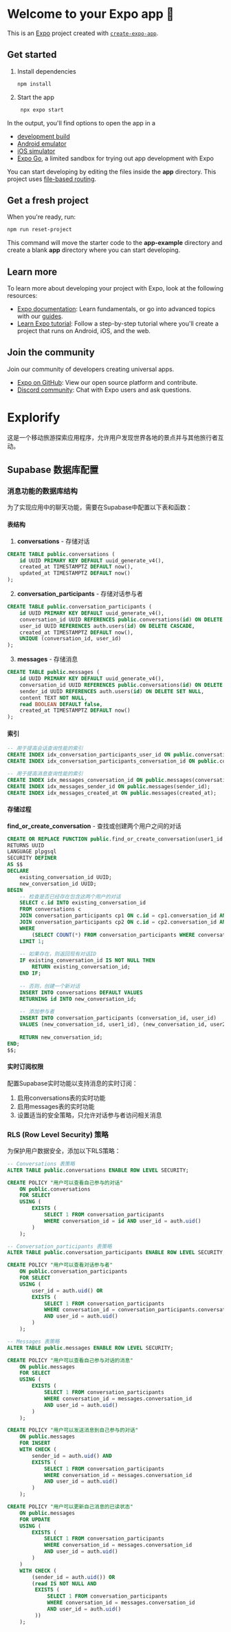 # Welcome to your Expo app 👋

This is an [Expo](https://expo.dev) project created with [`create-expo-app`](https://www.npmjs.com/package/create-expo-app).

## Get started

1. Install dependencies

   ```bash
   npm install
   ```

2. Start the app

   ```bash
    npx expo start
   ```

In the output, you'll find options to open the app in a

- [development build](https://docs.expo.dev/develop/development-builds/introduction/)
- [Android emulator](https://docs.expo.dev/workflow/android-studio-emulator/)
- [iOS simulator](https://docs.expo.dev/workflow/ios-simulator/)
- [Expo Go](https://expo.dev/go), a limited sandbox for trying out app development with Expo

You can start developing by editing the files inside the **app** directory. This project uses [file-based routing](https://docs.expo.dev/router/introduction).

## Get a fresh project

When you're ready, run:

```bash
npm run reset-project
```

This command will move the starter code to the **app-example** directory and create a blank **app** directory where you can start developing.

## Learn more

To learn more about developing your project with Expo, look at the following resources:

- [Expo documentation](https://docs.expo.dev/): Learn fundamentals, or go into advanced topics with our [guides](https://docs.expo.dev/guides).
- [Learn Expo tutorial](https://docs.expo.dev/tutorial/introduction/): Follow a step-by-step tutorial where you'll create a project that runs on Android, iOS, and the web.

## Join the community

Join our community of developers creating universal apps.

- [Expo on GitHub](https://github.com/expo/expo): View our open source platform and contribute.
- [Discord community](https://chat.expo.dev): Chat with Expo users and ask questions.

# Explorify

这是一个移动旅游探索应用程序，允许用户发现世界各地的景点并与其他旅行者互动。

## Supabase 数据库配置

### 消息功能的数据库结构

为了实现应用中的聊天功能，需要在Supabase中配置以下表和函数：

#### 表结构

1. **conversations** - 存储对话
```sql
CREATE TABLE public.conversations (
    id UUID PRIMARY KEY DEFAULT uuid_generate_v4(),
    created_at TIMESTAMPTZ DEFAULT now(),
    updated_at TIMESTAMPTZ DEFAULT now()
);
```

2. **conversation_participants** - 存储对话参与者
```sql
CREATE TABLE public.conversation_participants (
    id UUID PRIMARY KEY DEFAULT uuid_generate_v4(),
    conversation_id UUID REFERENCES public.conversations(id) ON DELETE CASCADE,
    user_id UUID REFERENCES auth.users(id) ON DELETE CASCADE,
    created_at TIMESTAMPTZ DEFAULT now(),
    UNIQUE (conversation_id, user_id)
);
```

3. **messages** - 存储消息
```sql
CREATE TABLE public.messages (
    id UUID PRIMARY KEY DEFAULT uuid_generate_v4(),
    conversation_id UUID REFERENCES public.conversations(id) ON DELETE CASCADE,
    sender_id UUID REFERENCES auth.users(id) ON DELETE SET NULL,
    content TEXT NOT NULL,
    read BOOLEAN DEFAULT false,
    created_at TIMESTAMPTZ DEFAULT now()
);
```

#### 索引

```sql
-- 用于提高会话查询性能的索引
CREATE INDEX idx_conversation_participants_user_id ON public.conversation_participants(user_id);
CREATE INDEX idx_conversation_participants_conversation_id ON public.conversation_participants(conversation_id);

-- 用于提高消息查询性能的索引
CREATE INDEX idx_messages_conversation_id ON public.messages(conversation_id);
CREATE INDEX idx_messages_sender_id ON public.messages(sender_id);
CREATE INDEX idx_messages_created_at ON public.messages(created_at);
```

#### 存储过程

**find_or_create_conversation** - 查找或创建两个用户之间的对话
```sql
CREATE OR REPLACE FUNCTION public.find_or_create_conversation(user1_id UUID, user2_id UUID)
RETURNS UUID
LANGUAGE plpgsql
SECURITY DEFINER
AS $$
DECLARE
    existing_conversation_id UUID;
    new_conversation_id UUID;
BEGIN
    -- 检查是否已经存在包含这两个用户的对话
    SELECT c.id INTO existing_conversation_id
    FROM conversations c
    JOIN conversation_participants cp1 ON c.id = cp1.conversation_id AND cp1.user_id = user1_id
    JOIN conversation_participants cp2 ON c.id = cp2.conversation_id AND cp2.user_id = user2_id
    WHERE 
        (SELECT COUNT(*) FROM conversation_participants WHERE conversation_id = c.id) = 2
    LIMIT 1;
    
    -- 如果存在，则返回现有对话ID
    IF existing_conversation_id IS NOT NULL THEN
        RETURN existing_conversation_id;
    END IF;
    
    -- 否则，创建一个新对话
    INSERT INTO conversations DEFAULT VALUES
    RETURNING id INTO new_conversation_id;
    
    -- 添加参与者
    INSERT INTO conversation_participants (conversation_id, user_id)
    VALUES (new_conversation_id, user1_id), (new_conversation_id, user2_id);
    
    RETURN new_conversation_id;
END;
$$;
```

#### 实时订阅权限

配置Supabase实时功能以支持消息的实时订阅：

1. 启用conversations表的实时功能
2. 启用messages表的实时功能
3. 设置适当的安全策略，只允许对话参与者访问相关消息

### RLS (Row Level Security) 策略

为保护用户数据安全，添加以下RLS策略：

```sql
-- Conversations 表策略
ALTER TABLE public.conversations ENABLE ROW LEVEL SECURITY;

CREATE POLICY "用户可以查看自己参与的对话"
    ON public.conversations
    FOR SELECT
    USING (
        EXISTS (
            SELECT 1 FROM conversation_participants
            WHERE conversation_id = id AND user_id = auth.uid()
        )
    );

-- Conversation_participants 表策略
ALTER TABLE public.conversation_participants ENABLE ROW LEVEL SECURITY;

CREATE POLICY "用户可以查看对话参与者"
    ON public.conversation_participants
    FOR SELECT
    USING (
        user_id = auth.uid() OR
        EXISTS (
            SELECT 1 FROM conversation_participants
            WHERE conversation_id = conversation_participants.conversation_id 
            AND user_id = auth.uid()
        )
    );

-- Messages 表策略
ALTER TABLE public.messages ENABLE ROW LEVEL SECURITY;

CREATE POLICY "用户可以查看自己参与对话的消息"
    ON public.messages
    FOR SELECT
    USING (
        EXISTS (
            SELECT 1 FROM conversation_participants
            WHERE conversation_id = messages.conversation_id 
            AND user_id = auth.uid()
        )
    );

CREATE POLICY "用户可以发送消息到自己参与的对话"
    ON public.messages
    FOR INSERT
    WITH CHECK (
        sender_id = auth.uid() AND
        EXISTS (
            SELECT 1 FROM conversation_participants
            WHERE conversation_id = messages.conversation_id 
            AND user_id = auth.uid()
        )
    );

CREATE POLICY "用户可以更新自己消息的已读状态"
    ON public.messages
    FOR UPDATE
    USING (
        EXISTS (
            SELECT 1 FROM conversation_participants
            WHERE conversation_id = messages.conversation_id 
            AND user_id = auth.uid()
        )
    )
    WITH CHECK (
        (sender_id = auth.uid()) OR
        (read IS NOT NULL AND
         EXISTS (
             SELECT 1 FROM conversation_participants
             WHERE conversation_id = messages.conversation_id 
             AND user_id = auth.uid()
         ))
    );
```
